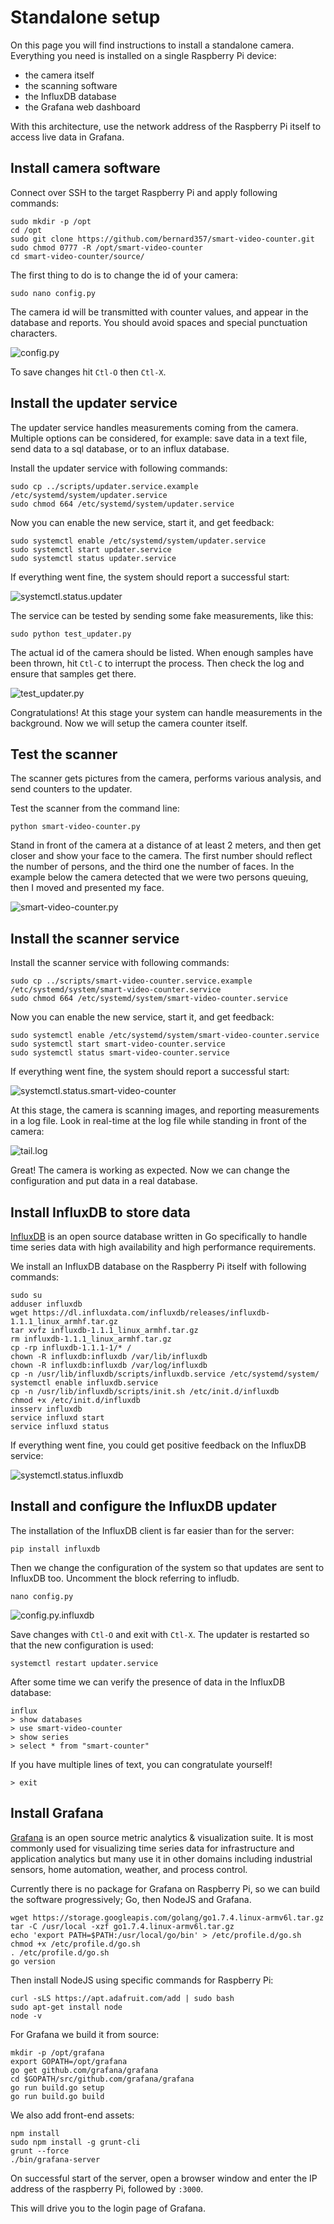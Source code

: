 # Standalone setup

On this page you will find instructions to install a standalone camera.
Everything you need is installed on a single Raspberry Pi device:
- the camera itself
- the scanning software
- the InfluxDB database
- the Grafana web dashboard

With this architecture, use the network address of the Raspberry Pi itself
to access live data in Grafana.

## Install camera software

Connect over SSH to the target Raspberry Pi and apply following commands:

```
sudo mkdir -p /opt
cd /opt
sudo git clone https://github.com/bernard357/smart-video-counter.git
sudo chmod 0777 -R /opt/smart-video-counter
cd smart-video-counter/source/
```

The first thing to do is to change the id of your camera:

```
sudo nano config.py
```

The camera id will be transmitted with counter values, and appear in the
database and reports. You should avoid spaces and special punctuation characters.

![config.py](media/config.py.png)

To save changes hit `Ctl-O` then `Ctl-X`.

## Install the updater service

The updater service handles measurements coming from the camera. Multiple options can be considered,
for example: save data in a text file, send data to a sql database, or to an influx database.

Install the updater service with following commands:

```
sudo cp ../scripts/updater.service.example /etc/systemd/system/updater.service
sudo chmod 664 /etc/systemd/system/updater.service
```

Now you can enable the new service, start it, and get feedback:

```
sudo systemctl enable /etc/systemd/system/updater.service
sudo systemctl start updater.service
sudo systemctl status updater.service
```

If everything went fine, the system should report a successful start:

![systemctl.status.updater](media/systemctl.status.updater.png)

The service can be tested by sending some fake measurements, like this:

```
sudo python test_updater.py
```

The actual id of the camera should be listed. When enough samples have been
thrown, hit `Ctl-C` to interrupt the process. Then check the log and ensure that
samples get there.

![test_updater.py](media/test_updater.py.png)

Congratulations! At this stage your system can handle measurements in the background.
Now we will setup the camera counter itself.

## Test the scanner

The scanner gets pictures from the camera, performs various analysis, and send counters
to the updater.

Test the scanner from the command line:

```
python smart-video-counter.py
```

Stand in front of the camera at a distance of at least 2 meters, and then
get closer and show your face to the camera. The first number should reflect
the number of persons, and the third one the number of faces. In the example
below the camera detected that we were two persons queuing, then I moved and
presented my face.

![smart-video-counter.py](media/smart-video-counter.py.png)

## Install the scanner service

Install the scanner service with following commands:

```
sudo cp ../scripts/smart-video-counter.service.example /etc/systemd/system/smart-video-counter.service
sudo chmod 664 /etc/systemd/system/smart-video-counter.service
```

Now you can enable the new service, start it, and get feedback:

```
sudo systemctl enable /etc/systemd/system/smart-video-counter.service
sudo systemctl start smart-video-counter.service
sudo systemctl status smart-video-counter.service
```

If everything went fine, the system should report a successful start:

![systemctl.status.smart-video-counter](media/systemctl.status.smart-video-counter.png)

At this stage, the camera is scanning images, and reporting measurements in a log file.
Look in real-time at the log file while standing in front of the camera:

![tail.log](tail.log.png)

Great! The camera is working as expected. Now we can change the configuration and put data in a real database.

## Install InfluxDB to store data

[InfluxDB](https://www.influxdata.com/time-series-platform/influxdb/) is an open source database written in Go specifically to handle time series data with high availability and high performance requirements.

We install an InfluxDB database on the Raspberry Pi itself with following commands:

```
sudo su
adduser influxdb
wget https://dl.influxdata.com/influxdb/releases/influxdb-1.1.1_linux_armhf.tar.gz
tar xvfz influxdb-1.1.1_linux_armhf.tar.gz
rm influxdb-1.1.1_linux_armhf.tar.gz
cp -rp influxdb-1.1.1-1/* /
chown -R influxdb:influxdb /var/lib/influxdb
chown -R influxdb:influxdb /var/log/influxdb
cp -n /usr/lib/influxdb/scripts/influxdb.service /etc/systemd/system/
systemctl enable influxdb.service
cp -n /usr/lib/influxdb/scripts/init.sh /etc/init.d/influxdb
chmod +x /etc/init.d/influxdb
insserv influxdb
service influxd start
service influxd status
```

If everything went fine, you could get positive feedback on the InfluxDB service:

![systemctl.status.influxdb](media/systemctl.status.influxdb.png)

## Install and configure the InfluxDB updater

The installation of the InfluxDB client is far easier than for the server:

```
pip install influxdb
```

Then we change the configuration of the system so that updates are sent to InfluxDB too.
Uncomment the block referring to infludb.

```
nano config.py
```

![config.py.influxdb](media/config.py.influxdb.png)

Save changes with `Ctl-O` and exit with `Ctl-X`. The updater is restarted so that the new configuration is used:

```
systemctl restart updater.service
```

After some time we can verify the presence of data in the InfluxDB database:

```
influx
> show databases
> use smart-video-counter
> show series
> select * from "smart-counter"
```

If you have multiple lines of text, you can congratulate yourself!

```
> exit
```


## Install Grafana

[Grafana](http://grafana.org/) is an open source metric analytics & visualization suite. It is most commonly used for visualizing time series data for infrastructure and application analytics but many use it in other domains including industrial sensors, home automation, weather, and process control.

Currently there is no package for Grafana on Raspberry Pi, so we can build
the software progressively; Go, then NodeJS and Grafana.

```
wget https://storage.googleapis.com/golang/go1.7.4.linux-armv6l.tar.gz
tar -C /usr/local -xzf go1.7.4.linux-armv6l.tar.gz
echo 'export PATH=$PATH:/usr/local/go/bin' > /etc/profile.d/go.sh
chmod +x /etc/profile.d/go.sh
. /etc/profile.d/go.sh
go version
```

Then install NodeJS using specific commands for Raspberry Pi:

```
curl -sLS https://apt.adafruit.com/add | sudo bash
sudo apt-get install node
node -v
```

For Grafana we build it from source:

```
mkdir -p /opt/grafana
export GOPATH=/opt/grafana
go get github.com/grafana/grafana
cd $GOPATH/src/github.com/grafana/grafana
go run build.go setup
go run build.go build
```

We also add front-end assets:

```
npm install
sudo npm install -g grunt-cli
grunt --force
./bin/grafana-server
```

On successful start of the server, open a browser window and enter
the IP address of the raspberry Pi, followed by `:3000`.

This will drive you to the login page of Grafana.








